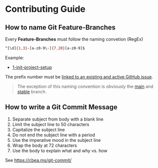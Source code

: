 
# Contributing Guide 

## How to name Git Feature-Branches

Every **Feature-Branches** must follow the naming convetion (RegEx)

```zsh
^[\d]{1,3}-[a-z0-9\-]{7,20}[a-z0-9]$
```

Example:
- [1-init-project-setup](https://github.com/Schtevy/blog/tree/1-init-project-setup)

The prefix number must be [linked to an existing and active GitHub issue](https://docs.github.com/en/issues/tracking-your-work-with-issues/creating-a-branch-for-an-issue).

> The exception of this naming convention is obviously the [main](https://github.com/Schtevy/blog/tree/main) and [stable](https://github.com/Schtevy/blog/tree/stable) branch.

## How to write a Git Commit Message

1. Separate subject from body with a blank line
2. Limit the subject line to 50 characters
3. Capitalize the subject line
4. Do not end the subject line with a period
5. Use the imperative mood in the subject line
6. Wrap the body at 72 characters
7. Use the body to explain what and why vs. how

See https://cbea.ms/git-commit/